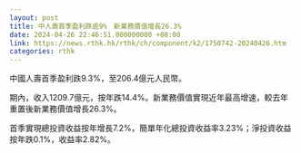 ```yaml
---
layout: post
title: 中人壽首季盈利跌逾9%　新業務價值增長26.3%
date: 2024-04-26 22:46:51.000000000 +08:00
link: https://news.rthk.hk/rthk/ch/component/k2/1750742-20240426.htm
categories: rthk
---
```


中國人壽首季盈利跌9.3%，至206.4億元人民幣。

期內，收入1209.7億元，按年跌14.4%。新業務價值實現近年最高增速，較去年重置後新業務價值增長26.3%。

首季實現總投資收益按年增長7.2%，簡單年化總投資收益率3.23%；淨投資收益按年跌0.1%，收益率2.82%。
